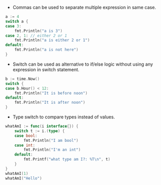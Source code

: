 - Commas can be used to separate multiple expression in same case. 
```Go
a := 4
switch a {
case 3:
	fmt.Println("a is 3")
case 2, 1: // either 2 or 1
	fmt.Println("a is either 2 or 1")
default:
	fmt.Println("a is not here")
}
```

- Switch can be used as alternative to if/else logic without using any expression in switch statement. 

```Go
b := time.Now()
switch {
case b.Hour() < 12:
	fmt.Println("It is before noon")
default:
	fmt.Println("It is after noon")
}
```

- Type switch to compare types instead of values.
```Go
whatAmI := func(i interface{}) {
	switch t := i.(type) {
	case bool:
		fmt.Println("I am bool")
	case int:
		fmt.Println("I'm an int")
	default:
		fmt.Printf("what type am I?: %T\n", t)
	}
}
whatAmI(1)
whatAmI("Hello")
```